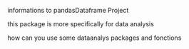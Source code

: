 informations to pandasDataframe Project


this package is more specifically for data analysis

how can you use some dataanalys packages and fonctions


